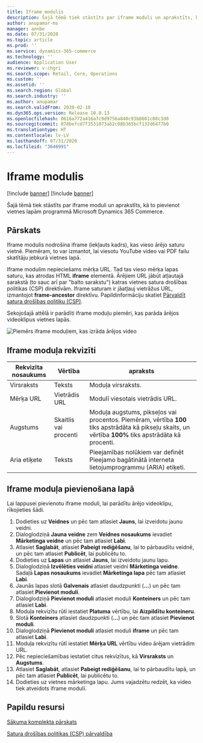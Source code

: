 ```yaml
---
title: Iframe modulis
description: Šajā tēmā tiek stāstīts par iframe moduli un aprakstīts, kā to pievienot vietnes lapām programmā Microsoft Dynamics 365 Commerce.
author: anupamar-ms
manager: annbe
ms.date: 07/31/2020
ms.topic: article
ms.prod: ''
ms.service: dynamics-365-commerce
ms.technology: ''
audience: Application User
ms.reviewer: v-chgri
ms.search.scope: Retail, Core, Operations
ms.custom: ''
ms.assetid: ''
ms.search.region: Global
ms.search.industry: ''
ms.author: anupamar
ms.search.validFrom: 2020-02-10
ms.dyn365.ops.version: Release 10.0.13
ms.openlocfilehash: 0616a772a416a7c9d9756a840c93b8601c08c3d0
ms.sourcegitcommit: 078befcd7f3531073ab2c08b365bcf132d6477b0
ms.translationtype: HT
ms.contentlocale: lv-LV
ms.lasthandoff: 07/31/2020
ms.locfileid: "3646991"
---
```

# <a name="iframe-module"></a>Iframe modulis

[!include [banner](includes/banner.md)]
[!include [banner](includes/preview-banner.md)]

Šajā tēmā tiek stāstīts par iframe moduli un aprakstīts, kā to pievienot vietnes lapām programmā Microsoft Dynamics 365 Commerce.

## <a name="overview"></a>Pārskats

Iframe modulis nodrošina iframe (iekļauts kadrs), kas vieso ārējo saturu vietnē. Piemēram, to var izmantot, lai viesotu YouTube video vai PDF failu skatītāju jebkurā vietnes lapā. 

Iframe modulim nepieciešams mērķa URL. Tad tas vieso mērķa lapas saturu, kas atrodas HTML **iframe** elementā. Ārējiem URL jābūt atļautajā sarakstā (to sauc arī par "balto sarakstu") katras vietnes satura drošības politikas (CSP) direktīvām. Iframe saturam ir jāatļauj vietrāžus URL, izmantojot **frame-ancestor** direktīvu. Papildinformāciju skatiet [Pārvaldīt satura drošības politiku (CSP)](manage-csp.md).

Sekojošajā attēlā ir parādīti iframe moduļu piemēri, kas parāda ārējos videoklipus vietnes lapās.

![Piemērs iframe moduļiem, kas izrāda ārējos video](./media/ecommerce-iframe.PNG)

## <a name="iframe-module-properties"></a>Iframe moduļa rekvizīti

| Rekvizīta nosaukums             | Vērtība                 | apraksts |
|---------------------------|-----------------------|-------------|
| Virsraksts | Teksts | Moduļa virsraksts. |
| Mērķa URL | Vietrādis URL | Modulī viesotais vietrādis URL. |
| Augstums | Skaitlis vai procenti | Moduļa augstums, pikseļos vai procentos. Piemēram, vērtība **100** tiks apstrādāta kā pikseļu skaits, un vērtība **100%** tiks apstrādāta kā procenti. |
| Aria etiķete | Teksts | Pieejamības nolūkiem var definēt Pieejamo bagātinātā interneta lietojumprogrammu (ARIA) etiķeti. |

## <a name="add-an-iframe-module-to-a-page"></a>Iframe moduļa pievienošana lapā

Lai lappusei pievienotu iframe moduli, lai parādītu ārējo videoklipu, rīkojieties šādi.

1. Dodieties uz **Veidnes** un pēc tam atlasiet **Jauns**, lai izveidotu jaunu veidni.
1. Dialoglodziņā **Jauna veidne** zem **Veidnes nosaukums** ievadiet **Mārketinga veidne** un pēc tam atlasiet **Labi**.
1. Atlasiet **Saglabāt**, atlasiet **Pabeigt rediģēšanu**, lai to pārbaudītu veidnē, un pēc tam atlasiet **Publicēt**, lai publicētu to.
1. Dodieties uz **Lapas** un atlasiet **Jauns**, lai izveidotu jaunu lapu.
1. Dialoglodziņā **Izvēlēties veidni** atlasiet veidni **Mārketinga veidne**. Sadaļā **Lapas nosaukums** ievadiet **Mārketinga lapa** pēc tam atlasiet **Labi**.
1. Jaunās lapas slotā **Galvenais** atlasiet daudzpunkti (**...**) un pēc tam atlasiet **Pievienot moduli**.
1. Dialoglodziņā **Pievienot moduli** atlasiet moduli **Konteiners** un pēc tam atlasiet **Labi**.
1. Moduļa rekvizītu rūtī iestatiet **Platuma** vērtību, lai **Aizpildītu konteineru**.
1. Slotā **Konteiners** atlasiet daudzpunkti (**...**) un pēc tam atlasiet **Pievienot moduli**.
1. Dialoglodziņā **Pievienot moduli** atlasiet moduli **iframe** un pēc tam atlasiet **Labi**.
1. Moduļa rekvizītu rūtī iestatiet **Mērķa URL** vērtību video ārējam vietrādim URL.
1. Pēc nepieciešamības iestatiet citus rekvizītus, kā **Virsraksts** un **Augstums**.
1. Atlasiet **Saglabāt**, atlasiet **Pabeigt rediģēšanu**, lai to pārbaudītu lapā, un pēc tam atlasiet **Publicēt**, lai publicētu to.
1. Dodieties uz vietnes mārketinga lapu. Jums vajadzētu redzēt, ka video tiek atveidots iframe modulī.
 
## <a name="additional-resources"></a>Papildu resursi

[Sākuma komplekta pārskats](starter-kit-overview.md)

[Satura drošības politikas (CSP) pārvaldība](manage-csp.md)
